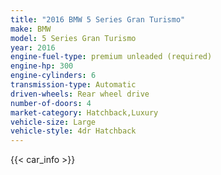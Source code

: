 ```yaml
---
title: "2016 BMW 5 Series Gran Turismo"
make: BMW
model: 5 Series Gran Turismo
year: 2016
engine-fuel-type: premium unleaded (required)
engine-hp: 300
engine-cylinders: 6
transmission-type: Automatic
driven-wheels: Rear wheel drive
number-of-doors: 4
market-category: Hatchback,Luxury
vehicle-size: Large
vehicle-style: 4dr Hatchback
---
```


{{< car_info >}}
